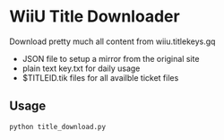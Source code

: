 # WiiU Title Downloader
Download pretty much all content from wiiu.titlekeys.gq
* JSON file to setup a mirror from the original site
* plain text key.txt for daily usage
* $TITLEID.tik files for all availble ticket files

## Usage
```bash
python title_download.py
```
